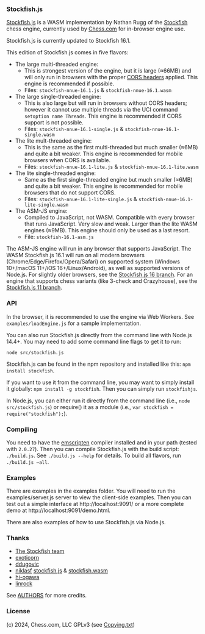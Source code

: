 ### Stockfish.js

<a href="https://github.com/nmrugg/stockfish.js">Stockfish.js</a> is a WASM implementation by Nathan Rugg of the <a href="https://github.com/official-stockfish/Stockfish">Stockfish</a> chess engine, currently used by [Chess.com](https://www.chess.com/) for in-browser engine use.

Stockfish.js is currently updated to Stockfish 16.1.

This edition of Stockfish.js comes in five flavors:

 * The large multi-threaded engine:
    * This is strongest version of the engine, but it is large (≈66MB) and will only run in browsers with the proper <a href=https://web.dev/articles/cross-origin-isolation-guide>CORS headers</a> applied. This engine is recommended if possible.
    * Files: `stockfish-nnue-16.1.js` & `stockfish-nnue-16.1.wasm`
 * The large single-threaded engine:
    * This is also large but will run in browsers without CORS headers; however it cannot use multiple threads via the UCI command `setoption name Threads`. This engine is recommended if CORS support is not possible.
    * Files: `stockfish-nnue-16.1-single.js` & `stockfish-nnue-16.1-single.wasm`
 * The lite mult-threaded engine:
    * This is the same as the first multi-threaded but much smaller (≈6MB) and quite a bit weaker. This engine is recommended for mobile browsers when CORS is available.
    * Files: `stockfish-nnue-16.1-lite.js` & `stockfish-nnue-16.1-lite.wasm`
 * The lite single-threaded engine:
    * Same as the first single-threaded engine but much smaller (≈6MB) and quite a bit weaker. This engine is recommended for mobile browsers that do not support CORS.
    * Files: `stockfish-nnue-16.1-lite-single.js` & `stockfish-nnue-16.1-lite-single.wasm`
 * The ASM-JS engine:
    * Compiled to JavaScript, not WASM. Compatible with every browser that runs JavaScript. Very slow and weak. Larger than the lite WASM engines (≈9MB). This engine should only be used as a last resort.
    * File: `stockfish-16.1-asm.js`


The ASM-JS engine will run in any browser that supports JavaScript. The WASM Stockfish.js 16.1 will run on all modern browsers (Chrome/Edge/Firefox/Opera/Safari) on supported system (Windows 10+/macOS 11+/iOS 16+/Linux/Android), as well as supported versions of Node.js. For slightly older browsers, see the <a href=../../tree/Stockfish16>Stockfish.js 16 branch</a>. For an engine that supports chess variants (like 3-check and Crazyhouse), see the <a href=../../tree/Stockfish11>Stockfish.js 11 branch</a>.

### API

In the browser, it is recommended to use the engine via Web Workers. See `examples/loadEngine.js` for a sample implementation.

You can also run Stockfish.js directly from the command line with Node.js 14.4+. You may need to add some command line flags to get it to run:

```shell
node src/stockfish.js
```
Stockfish.js can be found in the npm repository and installed like this: `npm install stockfish`.

If you want to use it from the command line, you may want to simply install it globally: `npm install -g stockfish`. Then you can simply run `stockfishjs`.

In Node.js, you can either run it directly from the command line (i.e., `node src/stockfish.js`) or require() it as a module (i.e., `var stockfish = require("stockfish");`).

### Compiling

You need to have the <a href="http://kripken.github.io/emscripten-site/docs/getting_started/downloads.html">emscripten</a> compiler installed and in your path (tested with `2.0.27`). Then you can compile Stockfish.js with the build script: `./build.js`. See `./build.js --help` for details. To build all flavors, run `./build.js –all`.

### Examples

There are examples in the examples folder. You will need to run the examples/server.js server to view the client-side examples. Then you can test out a simple interface at http://localhost:9091/ or a more complete demo at http://localhost:9091/demo.html.

There are also examples of how to use Stockfish.js via Node.js.

### Thanks

- <a href="https://github.com/official-stockfish/Stockfish">The Stockfish team</a>
- <a href="https://github.com/exoticorn/stockfish-js">exoticorn</a>
- <a href="https://github.com/ddugovic/Stockfish">ddugovic</a>
- <a href="https://github.com/niklasf/">niklasf</a> <a href="https://github.com/niklasf/stockfish.js">stockfish.js</a> & <a href="https://github.com/niklasf/stockfish.wasm">stockfish.wasm</a>
- <a href="https://github.com/hi-ogawa/Stockfish">hi-ogawa</a>
- <a href="https://github.com/linrock">linrock</a>

See <a href="https://raw.githubusercontent.com/nmrugg/stockfish.js/master/AUTHORS">AUTHORS</a> for more credits.

### License

(c) 2024, Chess.com, LLC
GPLv3 (see <a href="https://raw.githubusercontent.com/nmrugg/stockfish.js/master/Copying.txt">Copying.txt</a>)
